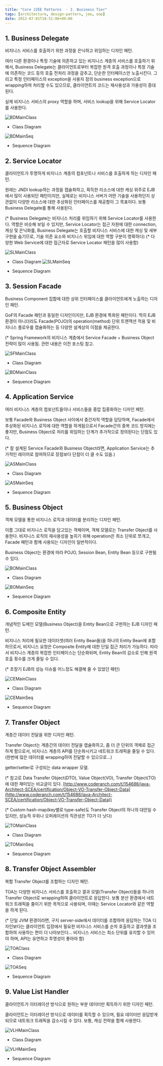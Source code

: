 ```yaml
---
title: "Core J2EE Patterns  - 2. Business Tier"
tags: [architecture, design-pattern, jee, oop]
date: 2012-07-01T18:51:00+09:00
---
```


## 1. Business Delegate
비지니스 서비스를 호출하기 위한 과정을 은닉하고 위임하는 디자인 패턴.

여러 다른 환경이나 특정 기술에 의존하고 있는 비지니스 계층의 서비스를 호출하기 위해서, Business Delegate는 클라이언트로부터 복잡한 원격 호출 과정이나 특정 기술에 의존하는 코드 등의 호출 전처리 과정을 감추고, 단순한 인터페이스만 노출시킨다. 그리고 특정 인터페이스의 exception을 사용자 정의 business exception으로 wrapping하여 처리할 수도 있으므로, 클라이언트의 코드는 재사용성과 가용성이 증대된다.

실제 비지니스 서비스의 proxy 역할을 하며, 서비스 lookup을 위해 Service Locator를 사용한다.

![BDMainClass](/assets/image/2012-07-01-BDMainClass.gif)

- Class Diagram

![BDMainSeq](/assets/image/2012-07-01-BDMainSeq.gif)

- Sequence Diagram


## 2. Service Locator
클라이언트가 투명하게 비지니스 계층의 컴포넌트나 서비스를 호출하게 하는 디자인 패턴.

원래는 JNDI lookup하는 과정을 캡슐화하고, 획득한 리소스에 대한 캐싱 위주로 EJB에서 많이 사용되던 패턴이지만, 실제로는 비지니스 서버가 어떤 기술을 사용하던지 상관없이 다양한 리소스에 대한 추상화된 인터페이스를 제공함이 그 목표이다. 보통 Business Delegate를 통해 사용된다.

(* Business Delegate는 비지니스 처리를 위임하기 위해 Service Locator를 사용한다. 역할은 비슷해 보일 수 있지만, Service Locator는 접근 자원에 대한 connection, 캐싱 및 은닉화를, Business Delegate는 호출할 비지니스 서비스에 대한 캐싱 및 세부 구현을 숨기므로, 기술 의존 요소와 비지니스 위임에 대한 역할 구분이 명확하다)
(* 다양한 Web Service에 대한 접근자로 Service Locator 패턴을 많이 사용함)

![SLMainClass](/assets/image/2012-07-01-SLMainClass.gif)

- Class Diagram
![SLMainSeq](/assets/image/2012-07-01-SLMainSeq.gif)

- Sequence Diagram


## 3. Session Facade
Business Component 집합에 대한 상위 인터페이스를 클라이언트에게 노출하는 디자인 패턴.

GoF의 Facade 패턴과 동일한 디자인이지만, EJB 환경에 특화된 패턴이다. 딱히 EJB 환경이 아니더라도 Facade(POJO)의 operation(method) 단위 트랜잭션 적용 및 비지니스 플로우를 캡슐화하는 등 다양한 설계상의 이점을 제공한다.

(* Spring Framework의 비지니스 계층에서 Service Facade + Business Object 전략이 많이 사용됨. 관련 내용은 이전 포스팅 참고.

![SFMainClass](/assets/image/2012-07-01-SFMainClass.gif)

- Class Diagram

![BDMainClass](/assets/image/2012-07-01-SFMainSeq.gif)

- Sequence Diagram


## 4. Application Service
여러 비지니스 계층의 컴포넌트들이나 서비스들을 중압 집중화하는 디자인 패턴.

보통 Facade와 Business Object 사이에서 중간자적 역할을 담당하며, Facade에서 추상화된 비지니스 로직에 대한 역할을 하게됨으로서 Facade간의 중복 코드 방지에는 좋지만, Business Object로 처리를 위임하는 단계가 추가적으로 정의된다는 단점도 있다.

(* 잘 설계된 Service Facade와 Business Object라면, Application Service는 추가적인 레이어로 참여하므로 장점보다 단점이 더 클 수도 있음.) 

![ASMainClass](/assets/image/2012-07-01-ASMainClass.gif)

- Class Diagram

![ASMainSeq](/assets/image/2012-07-01-ASMainSeq.gif)

- Sequence Diagram


## 5. Business Object
객체 모델을 통한 비지니스 로직과 데이터를 분리하는 디자인 패턴.

이름 그대로 비지니스 로직을 담고있는 객체이며, 객체 모델로는 Transfer Object를 사용한다. 비지니스 로직의 재사용성을 높히기 위해 operation은 최소 단위로 쪼개고, Facade 패턴과 함께 사용되는 디자인이 일반적이다.

Business Object는 환경에 따라 POJO, Session Bean, Entity Bean 등으로 구현될 수 있다.

![BOMainClass](/assets/image/2012-07-01-BOMainClass.gif)

- Class Diagram

![BOMainSeq](/assets/image/2012-07-01-BOMainSeq.gif)

- Sequence Diagram


## 6. Composite Entity
개념적인 도메인 모델(Business Object)을 Entity Bean으로 구현하는 EJB 디자인 패턴.

비지니스 처리에 필요한 데이터셋(여러 Entity Bean들)을 하나의 Entity Bean에 포함하므로서, 비지니스 요청은 Composite Entity에 대한 단일 접근 처리가 가능하다. 따라서 비지니스 계층의 복잡한 인터페이스는 단순화되며, Entity Bean의 감소로 인해 원격 호출 횟수를 크게 줄일 수 있다.

(* 초창기 EJB의 성능 이슈를 어느정도 해결해 줄 수 있었던 패턴)

![CEMainClass](/assets/image/2012-07-01-CEMainClass.gif)

- Class Diagram

![CEMainSeq](/assets/image/2012-07-01-CEMainSeq.gif)

- Sequence Diagram


## 7. Transfer Object
계층간 데이터 전달을 위한 디자인 패턴.

Transfer Object는 계층간의 데이터 전달을 캡슐화하고, 좀 더 큰 단위의 객체로 접근하게 함으로서, 비지니스 계층의 API를 단순화시키고 네트워크 트래픽을 줄일 수 있다. (한번에 많은 데이터를 wrapping하여 전달할 수 있으므로...)

getter/setter로 구성되는 data wrapper 모델.

(* 참고로 Data Transfer Object(DTO), Value Object(VO), Transfer Object(TO)에 대한 재미있는 비교글이 있다. [http://www.coderanch.com/t/154686/java-Architect-SCEA/certification/Object-VO-Transfer-Object-Data](http://www.coderanch.com/t/154686/java-Architect-SCEA/certification/Object-VO-Transfer-Object-Data))

(* Custom hash-map(key별로 type-safe)도 Transfer Object의 하나의 대안일 수 있지만, 성능적 우위나 오퍼레이션의 직관성은 TO가 더 낫다) 

![TOMainClass](/assets/image/2012-07-01-TOMainClass.gif)

- Class Diagram

![TOMainSeq](/assets/image/2012-07-01-TOMainSeq.gif)

- Sequence Diagram


## 8. Transfer Object Assembler
복합 Transfer Object를 조합하는 디자인 패턴.

TOA는 다양한 비지니스 서비스를 호출하고 결과 모델(Transfer Object)들을 하나의 Transfer Object로 wrapping하여 클라이언트로 응답한다. 보통 분산 환경에서 네트워크 트래픽을 줄이기 위한 목적으로 사용되며, 이때는 Service Locator와 같은 역할을 하게 된다.

(* 단일 JVM 환경이라면, 구지 server-side에서 데이터를 조합하여 응답하는 TOA 디자인보다는 클라이언트 입장에서 필요한 비지니스 서비스를 순차 호출하고 결과셋을 조합하여 사용하는 편이 더 나아보인다... 비지니스 서비스는 최소 단위를 유지할 수 있어야 하며, API는 유연하고 투명성이 좋아야 함) 

![TOAClass](/assets/image/2012-07-01-TOAClass.gif)

- Class Diagram

![TOASeq](/assets/image/2012-07-01-TOASeq.gif)

- Sequence Diagram


## 9. Value List Handler
클라이언트가 이터레이션 방식으로 원하는 부분 데이터만 획득하기 위한 디자인 패턴.

클라이언트는 이터레이션 방식으로 데이터를 획득할 수 있으며, 필요 데이터만 응답받게 되므로 네트워크 트래픽을 감소시킬 수 있다. 보통, 캐싱 전략을 함께 사용한다.

![VLHMainClass](/assets/image/2012-07-01-VLHMainClass.gif)

- Class Diagram

![VLHMainSeq](/assets/image/2012-07-01-VLHMainSeq.gif)

- Sequence Diagram

